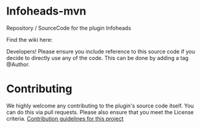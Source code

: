 # Infoheads-mvn
Repository / SourceCode for the plugin Infoheads

Find the wiki here:

Developers! Please ensure you include reference to this source code if you decide to directly use any of the code. This can be done by adding a tag @Author.


# Contributing
We highly welcome any contributing to the plugin's source code itself. You can do this via pull requests. Please also ensure that you meet the License criteria.
[Contribution guidelines for this project](docs/CONTRIBUTING.md)
